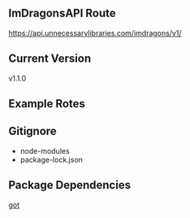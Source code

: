 ## ImDragonsAPI Route
https://api.unnecessarylibraries.com/imdragons/v1/

## Current Version
v1.1.0

## Example Rotes


## Gitignore
- node-modules
- package-lock.json

## Package Dependencies
[got](https://www.npmjs.com/package/got)
